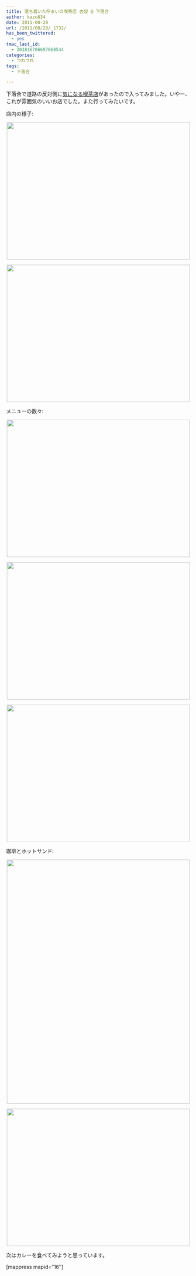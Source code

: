 ```yaml
---
title: 落ち着いた佇まいの喫茶店 杏奴 @ 下落合
author: kazu634
date: 2011-08-28
url: /2011/08/28/_1732/
has_been_twittered:
  - yes
tmac_last_id:
  - 303816706697068544
categories:
  - つれづれ
tags:
  - 下落合

---
```

下落合で道路の反対側に<a href="http://cafeannu.com/" onclick="__gaTracker('send', 'event', 'outbound-article', 'http://cafeannu.com/', '気になる喫茶店');" title="Cafe 杏奴">気になる喫茶店</a>があったので入ってみました。いやー、これが雰囲気のいいお店でした。また行ってみたいです。

店内の様子:

<p style="text-align: center;">
<img class="slooProImg aligncenter" src="http://blog.kazu634.com/wp-content/uploads/2011/08/slooProImg_20110828163153.jpg" alt="" width="500" height="375" />
</p>

<p style="text-align: center;">
<img class="slooProImg aligncenter" src="http://blog.kazu634.com/wp-content/uploads/2011/08/slooProImg_20110828163202.jpg" alt="" width="500" height="375" />
</p>

<!--more-->


  
メニューの数々:

<p style="text-align: center;">
<img class="slooProImg aligncenter" src="http://blog.kazu634.com/wp-content/uploads/2011/08/slooProImg_20110828163058.jpg" alt="" width="500" height="375" />
</p>

<p style="text-align: center;">
<img class="slooProImg aligncenter" src="http://blog.kazu634.com/wp-content/uploads/2011/08/slooProImg_20110828163115.jpg" alt="" width="500" height="375" />
</p>

<p style="text-align: center;">
<img class="slooProImg aligncenter" src="http://blog.kazu634.com/wp-content/uploads/2011/08/slooProImg_20110828163121.jpg" alt="" width="500" height="375" />
</p>

珈琲とホットサンド:

<p style="text-align: center;">
<img class="slooProImg aligncenter" src="http://blog.kazu634.com/wp-content/uploads/2011/08/slooProImg_20110828163254.jpg" alt="" width="500" height="666" />
</p>

<p style="text-align: center;">
<img class="slooProImg aligncenter" src="http://blog.kazu634.com/wp-content/uploads/2011/08/slooProImg_20110828163309.jpg" alt="" width="500" height="375" />
</p>

<p style="text-align: left;">
  次はカレーを食べてみようと思っています。
</p>

<p style="text-align: left;">
  [mappress mapid=&#8221;16&#8243;]
</p>